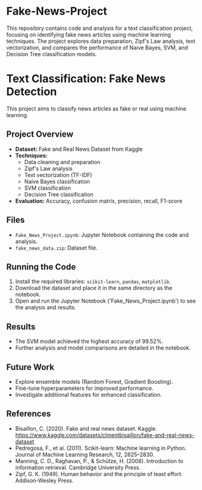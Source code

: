 # Fake-News-Project
This repository contains code and analysis for a text classification project, focusing on identifying fake news articles using machine learning techniques. The project explores data preparation, Zipf's Law analysis, text vectorization, and compares the performance of Naive Bayes, SVM, and Decision Tree classification models.

# Text Classification: Fake News Detection

This project aims to classify news articles as fake or real using machine learning.

## Project Overview

*   **Dataset:** Fake and Real News Dataset from Kaggle
*   **Techniques:**
    *   Data cleaning and preparation
    *   Zipf's Law analysis
    *   Text vectorization (TF-IDF)
    *   Naive Bayes classification
    *   SVM classification
    *   Decision Tree classification
*   **Evaluation:** Accuracy, confusion matrix, precision, recall, F1-score

## Files

*   `Fake_News_Project.ipynb`: Jupyter Notebook containing the code and analysis.
*   `fake_news_data.zip`: Dataset file.

## Running the Code

1.  Install the required libraries: `scikit-learn`, `pandas`, `matplotlib`.
2.  Download the dataset and place it in the same directory as the notebook.
3.  Open and run the Jupyter Notebook ('Fake_News_Project.ipynb') to see the analysis and results.

## Results

*   The SVM model achieved the highest accuracy of 99.52%.
*   Further analysis and model comparisons are detailed in the notebook.

## Future Work

*   Explore ensemble models (Random Forest, Gradient Boosting).
*   Fine-tune hyperparameters for improved performance.
*   Investigate additional features for enhanced classification.

## References

* Bisaillon, C. (2020). Fake and real news dataset. Kaggle. https://www.kaggle.com/datasets/clmentbisaillon/fake-and-real-news-dataset
* Pedregosa, F., et al. (2011). Scikit-learn: Machine learning in Python. Journal of Machine Learning Research, 12, 2825–2830.
* Manning, C. D., Raghavan, P., & Schütze, H. (2008). Introduction to information retrieval. Cambridge University Press.
* Zipf, G. K. (1949). Human behavior and the principle of least effort. Addison-Wesley Press. 
